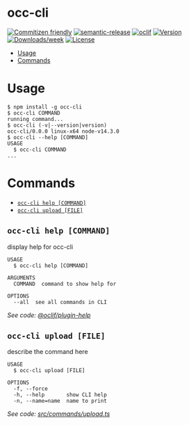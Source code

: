 occ-cli
=======
[![Commitizen friendly](https://img.shields.io/badge/commitizen-friendly-brightgreen.svg)](http://commitizen.github.io/cz-cli/)
[![semantic-release](https://img.shields.io/badge/%20%20%F0%9F%93%A6%F0%9F%9A%80-semantic--release-e10079.svg)](https://github.com/semantic-release/semantic-release)
[![oclif](https://img.shields.io/badge/cli-oclif-brightgreen.svg)](https://oclif.io)
[![Version](https://img.shields.io/npm/v/occ-cli.svg)](https://npmjs.org/package/occ-cli)
[![Downloads/week](https://img.shields.io/npm/dw/occ-cli.svg)](https://npmjs.org/package/occ-cli)
[![License](https://img.shields.io/npm/l/occ-cli.svg)](https://github.com/binforge/occ-cli/blob/master/package.json)

<!-- toc -->
* [Usage](#usage)
* [Commands](#commands)
<!-- tocstop -->
# Usage
<!-- usage -->
```sh-session
$ npm install -g occ-cli
$ occ-cli COMMAND
running command...
$ occ-cli (-v|--version|version)
occ-cli/0.0.0 linux-x64 node-v14.3.0
$ occ-cli --help [COMMAND]
USAGE
  $ occ-cli COMMAND
...
```
<!-- usagestop -->
# Commands
<!-- commands -->
* [`occ-cli help [COMMAND]`](#occ-cli-help-command)
* [`occ-cli upload [FILE]`](#occ-cli-upload-file)

## `occ-cli help [COMMAND]`

display help for occ-cli

```
USAGE
  $ occ-cli help [COMMAND]

ARGUMENTS
  COMMAND  command to show help for

OPTIONS
  --all  see all commands in CLI
```

_See code: [@oclif/plugin-help](https://github.com/oclif/plugin-help/blob/v3.0.1/src/commands/help.ts)_

## `occ-cli upload [FILE]`

describe the command here

```
USAGE
  $ occ-cli upload [FILE]

OPTIONS
  -f, --force
  -h, --help       show CLI help
  -n, --name=name  name to print
```

_See code: [src/commands/upload.ts](https://github.com/binforge/occ-cli/blob/v0.0.0/src/commands/upload.ts)_
<!-- commandsstop -->
